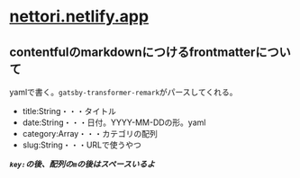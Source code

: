 # [nettori.netlify.app](https://nettori.netlify.app)
## contentfulのmarkdownにつけるfrontmatterについて
yamlで書く。`gatsby-transformer-remark`がパースしてくれる。
- title:String・・・タイトル
- date:String・・・日付。YYYY-MM-DDの形。yaml
- category:Array<String>・・・カテゴリの配列
- slug:String・・・URLで使うやつ

***`key:`の後、配列の`m`の後はスペースいるよ***

